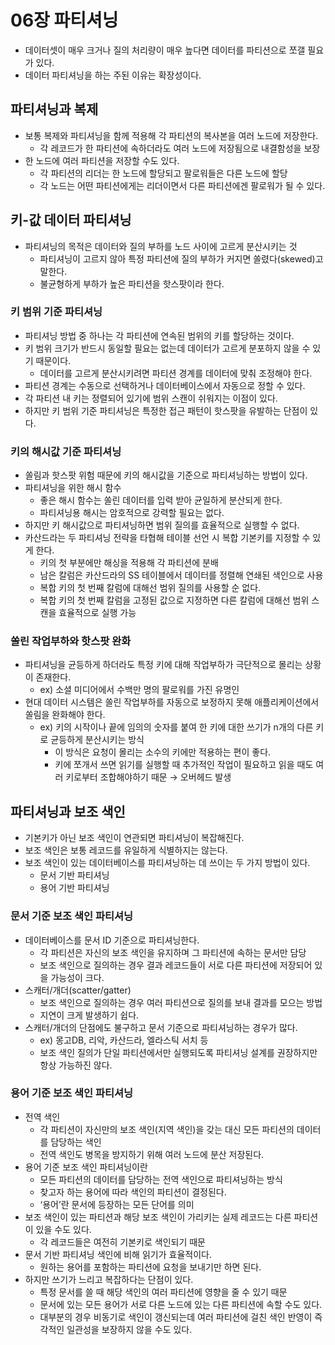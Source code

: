 # 06장 파티셔닝
- 데이터셋이 매우 크거나 질의 처리량이 매우 높다면 데이터를 파티션으로 쪼갤 필요가 있다.
- 데이터 파티셔닝을 하는 주된 이유는 확장성이다.

## 파티셔닝과 복제

- 보통 복제와 파티셔닝을 함께 적용해 각 파티션의 복사본을 여러 노드에 저장한다.
    - 각 레코드가 한 파티션에 속하더라도 여러 노드에 저장됨으로 내결함성을 보장
- 한 노드에 여러 파티션을 저장할 수도 있다.
    - 각 파티션의 리더는 한 노드에 할당되고 팔로워들은 다른 노드에 할당
    - 각 노드는 어떤 파티션에게는 리더이면서 다른 파티션에겐 팔로워가 될 수 있다.

## 키-값 데이터 파티셔닝

- 파티셔닝의 목적은 데이터와 질의 부하를 노드 사이에 고르게 분산시키는 것
    - 파티셔닝이 고르지 않아 특정 파티션에 질의 부하가 커지면 쏠렸다(skewed)고 말한다.
    - 불균형하게 부하가 높은 파티션을 핫스팟이라 한다.

### 키 범위 기준 파티셔닝

- 파티셔닝 방법 중 하나는 각 파티션에 연속된 범위의 키를 할당하는 것이다.
- 키 범위 크기가 반드시 동일할 필요는 없는데 데이터가 고르게 분포하지 않을 수 있기 때문이다.
    - 데이터를 고르게 분산시키려면 파티션 경계를 데이터에 맞춰 조정해야 한다.
- 파티션 경계는 수동으로 선택하거나 데이터베이스에서 자동으로 정할 수 있다.
- 각 파티션 내 키는 정렬되어 있기에 범위 스캔이 쉬워지는 이점이 있다.
- 하지만 키 범위 기준 파티셔닝은 특정한 접근 패턴이 핫스팟을 유발하는 단점이 있다.

### 키의 해시값 기준 파티셔닝

- 쏠림과 핫스팟 위험 때문에 키의 해시값을 기준으로 파티셔닝하는 방법이 있다.
- 파티셔닝을 위한 해시 함수
    - 좋은 해시 함수는 쏠린 데이터를 입력 받아 균일하게 분산되게 한다.
    - 파티셔닝용 해시는 암호적으로 강력할 필요는 없다.
- 하지만 키 해시값으로 파티셔닝하면 범위 질의를 효율적으로 실행할 수 없다.
- 카산드라는 두 파티셔닝 전략을 타협해 테이블 선언 시 복합 기본키를 지정할 수 있게 한다.
    - 키의 첫 부분에만 해싱을 적용해 각 파티션에 분배
    - 남은 칼럼은 카산드라의 SS 테이블에서 데이터를 정렬해 연쇄된 색인으로 사용
    - 복합 키의 첫 번째 칼럼에 대해선 범위 질의를 사용할 순 없다.
    - 복합 키의 첫 번째 칼럼을 고정된 값으로 지정하면 다른 칼럼에 대해선 범위 스캔을 효율적으로 실행 가능

### 쏠린 작업부하와 핫스팟 완화

- 파티셔닝을 균등하게 하더라도 특정 키에 대해 작업부하가 극단적으로 몰리는 상황이 존재한다.
    - ex) 소셜 미디어에서 수백만 명의 팔로워를 가진 유명인
- 현대 데이터 시스템은 쏠린 작업부하를 자동으로 보정하지 못해 애플리케이션에서 쏠림을 완화해야 한다.
    - ex) 키의 시작이나 끝에 임의의 숫자를 붙여 한 키에 대한 쓰기가 n개의 다른 키로 균등하게 분산시키는 방식
        - 이 방식은 요청이 몰리는 소수의 키에만 적용하는 편이 좋다.
        - 키에 쪼개서 쓰면 읽기를 실행할 때 추가적인 작업이 필요하고 읽을 때도 여러 키로부터 조합해야하기 때문 → 오버헤드 발생

## 파티셔닝과 보조 색인

- 기본키가 아닌 보조 색인이 연관되면 파티셔닝이 복잡해진다.
- 보조 색인은 보통 레코드를 유일하게 식별하지는 않는다.
- 보조 색인이 있는 데이터베이스를 파티셔닝하는 데 쓰이는 두 가지 방법이 있다.
  - 문서 기반 파티셔닝
  - 용어 기반 파티셔닝

### 문서 기준 보조 색인 파티셔닝

- 데이터베이스를 문서 ID 기준으로 파티셔닝한다.
  - 각 파티션은 자신의 보조 색인을 유지하며 그 파티션에 속하는 문서만 담당
  - 보조 색인으로 질의하는 경우 결과 레코드들이 서로 다른 파티션에 저장되어 있을 가능성이 크다.
- 스캐터/개더(scatter/gatter)
  - 보조 색인으로 질의하는 경우 여러 파티션으로 질의를 보내 결과를 모으는 방법
  - 지연이 크게 발생하기 쉽다.
- 스캐터/개더의 단점에도 불구하고 문서 기준으로 파티셔닝하는 경우가 많다.
  - ex) 몽고DB, 리악, 카산드라, 엘라스틱 서치 등
  - 보조 색인 질의가 단일 파티션에서만 실행되도록 파티셔닝 설계를 권장하지만 항상 가능하진 않다.

### 용어 기준 보조 색인 파티셔닝

- 전역 색인
  - 각 파티션이 자신만의 보조 색인(지역 색인)을 갖는 대신 모든 파티션의 데이터를 담당하는 색인
  - 전역 색인도 병목을 방지하기 위해 여러 노드에 분산 저장된다.
- 용어 기준 보조 색인 파티셔닝이란
  - 모든 파티션의 데이터를 담당하는 전역 색인으로 파티셔닝하는 방식
  - 찾고자 하는 용어에 따라 색인의 파티션이 결정된다.
  - ‘용어’란 문서에 등장하는 모든 단어를 의미
- 보조 색인이 있는 파티션과 해당 보조 색인이 가리키는 실제 레코드는 다른 파티션이 있을 수도 있다.
  - 각 레코드들은 여전히 기본키로 색인되기 때문
- 문서 기반 파티셔닝 색인에 비해 읽기가 효율적이다.
  - 원하는 용어를 포함하는 파티션에 요청을 보내기만 하면 된다.
- 하지만 쓰기가 느리고 복잡하다는 단점이 있다.
  - 특정 문서를 쓸 때 해당 색인의 여러 파티션에 영향을 줄 수 있기 때문
  - 문서에 있는 모든 용어가 서로 다른 노드에 있는 다른 파티션에 속할 수도 있다.
  - 대부분의 경우 비동기로 색인이 갱신되는데 여러 파티션에 걸친 색인 반영이 즉각적인 일관성을 보장하지 않을 수도 있다.
